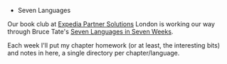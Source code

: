 * Seven Languages

Our book club at [Expedia Partner Solutions](https://www.expediapartnersolutions.com/) London is working our way through Bruce Tate's [Seven Languages in Seven Weeks](https://pragprog.com/book/btlang/seven-languages-in-seven-weeks).

Each week I'll put my chapter homework (or at least, the interesting
bits) and notes in here, a single directory per chapter/language.

